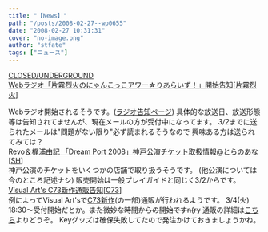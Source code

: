```yaml
---
title: "【News】"
path: "/posts/2008-02-27--wp0655"
date: "2008-02-27 10:31:31"
cover: "no-image.png"
author: "stfate"
tags: ["ニュース"]
---
```


<style type="text/css">
<!--
p {white-space: pre-wrap};
-->
</style>

<a class="topics" href="http://www.rekka.jp/" target="_blank">CLOSED/UNDERGROUND Webラジオ「片霧烈火のにゃんこっこアワー☆りあらいず！」開始告知</a><span class="junre">[<a href="http://www.rekka.jp/" target="_blank">片霧烈火</a>]</span>
<div class="news">Webラジオ開始されるそうです。(<a href="http://rekka.jp/radio/" target="_blank">ラジオ告知ページ</a>)
具体的な放送日、放送形態等は告知されてませんが、現在メールの方が受付中になってます。
<em>3/2</em>までに送られたメールは"問題がない限り"必ず読まれるそうなので
興味ある方は送られてみては？</div>
<a class="topics" href="http://www.toranoana.jp/shop/080429_kobe/" target="_blank">Revo＆梶浦由記 「Dream Port 2008」神戸公演チケット取扱情報@とらのあな</a><span class="junre">[<a href="http://sound-horizon.net/" target="_blank">SH</a>]</span>
<div class="news">神戸公演のチケットをいくつかの店舗で取り扱うそうです。
(他公演については今のところ記述ナシ)
販売開始は一般プレイガイドと同じく3/2からです。</div>
<a class="topics" href="http://www.product.co.jp/tsuhan/c73order/start.html" target="_blank">Visual Art's C73新作通販告知</a><span class="junre">[<a href="" target="_blank">C73</a>]</span>
<div class="news">例によってVisual Art'sで<a href="http://c73.product.co.jp/" target="_blank">C73新作</a>(の一部)通販が行われるようです。
3/4(火) 18:30～受付開始だとか。<del>また微妙な時間からの開始ですn(ry</del>
通販の詳細は<a href="http://www.product.co.jp/tsuhan/c73order/start.html" target="_blank">こちら</a>よりどうぞ。
Keyグッズは確保失敗してたので発注かけておきましょうかね。</div>
